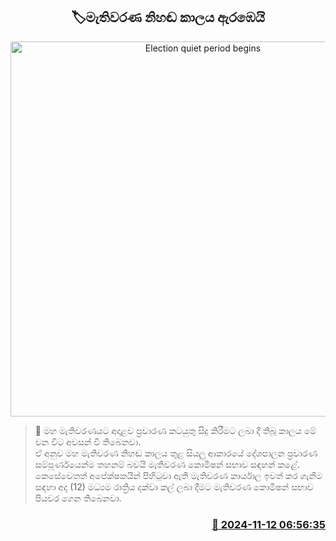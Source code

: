 <p align='center'><b><h2 align='center' title='Election quiet period begins'>🏷මැතිවරණ නිහඬ කාලය ඇරඹෙයි</h2></b></p>
<p align='center'><img src='https://helakuru.sgp1.cdn.digitaloceanspaces.com/esana/images/lib/parliment-election.jpg' width='600' alt='Election quiet period begins'></p>

>📝 මහ මැතිවරණයට අදාළව ප්‍රචාරණ කටයුතු සිදු කිරීමට ලබා දී තිබූ කාලය මේ වන විට අවසන් වී තිබෙනවා.<br>ඒ අනුව මහ මැතිවරණ නිහඬ කාලය තුළ සියලු ආකාරයේ දේශපාලන ප්‍රචාරණ සම්පූර්ණයෙන්ම තහනම් බවයි මැතිවරණ කොමිෂන් සභාව සඳහන් කළේ.<br>කෙසේවෙතත් අපේක්ෂකයින් පිහිටුවා ඇති මැතිවරණ කාර්යාල ඉවත් කර ගැනීම සඳහා අද (12) මධ්‍යම රාත්‍රිය දක්වා කල් ලබා දීමට මැතිවරණ කොමිෂන් සභාව පියවර ගෙන තිබෙනවා.<br>

<h3 align='right'><a href='https://www.helakuru.lk/esana/p/104941/'>📅 2024-11-12 06:56:35</a></h3>
